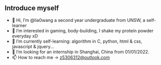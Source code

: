 ## Introduce myself
- 👋 Hi, I’m @lia0wang a second year undergraduate from UNSW, a self-learner
- 👀 I’m interested in gaming, body-building, I shake my protein powder everyday xD
- 🌱 I’m currently self-learning: algorithm in C, python, html & css, javascript & jquery...
- 💞️ I’m looking for an internship in Shanghai, China from 01/01/2022.
- 📫 How to reach me -> z5306312@outlook.com

<!---
lia0wang/lia0wang is a ✨ special ✨ repository because its `README.md` (this file) appears on your GitHub profile.
You can click the Preview link to take a look at your changes.
--->
